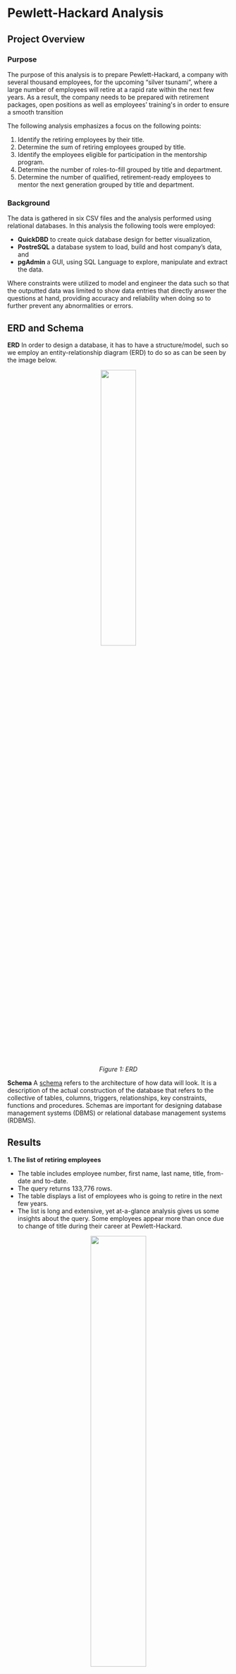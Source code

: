 # Pewlett-Hackard Analysis

## Project Overview 
### Purpose
The purpose of this analysis is to prepare Pewlett-Hackard, a company with several thousand employees, for the upcoming “silver tsunami”, where a large number of employees will retire at a rapid rate within the next few years. As a result, the company needs to be prepared with retirement packages, open positions as well as employees’ training's in order to ensure a smooth transition 

The following analysis emphasizes a focus on the following points: 

1.	Identify the retiring employees by their title.
2.	Determine the sum of retiring employees grouped by title.
3.	Identify the employees eligible for participation in the mentorship program.
4.	Determine the number of roles-to-fill grouped by title and department.
5.	Determine the number of qualified, retirement-ready employees to mentor the next generation grouped by title and department.

### Background
The data is gathered in six CSV files and the analysis performed using relational databases. In this analysis the following tools were employed:
- **QuickDBD** to create quick database design for better visualization,
- **PostreSQL** a database system to load, build and host company’s data, and 
- **pgAdmin** a GUI, using SQL Language to explore, manipulate and extract the data. 

Where constraints were utilized to model and engineer the data such so that the outputted data was limited to show data entries that directly answer the questions at hand, providing accuracy and reliability when doing so to further prevent any abnormalities or errors.

## ERD and Schema

**ERD**
In order to design a database, it has to have a structure/model, such so we employ an entity-relationship diagram (ERD) to do so as can be seen by the image below.

<p align="center">  
<img src="resources/img/ERD.png" width="40%" height="40%">
</p>
<p align="center">  
<i>Figure 1: ERD</i>
</p>

**Schema**
A [schema](schema.sql) refers to the architecture of how data will look. It is a description of the actual construction of the database that refers to the collective of tables, columns, triggers, relationships, key constraints, functions and procedures. Schemas are important for designing database management systems (DBMS) or relational database management systems (RDBMS). 

## Results  

**1.	The list of retiring employees**
-	The table includes employee number, first name, last name, title, from-date and to-date.
-	The query returns 133,776 rows. 
-	The table displays a list of employees who is going to retire in the next few years.
-	The list is long and extensive, yet at-a-glance analysis gives us some insights about the query. Some employees appear more than once due to change of title during their career at Pewlett-Hackard.
<p align="center">  
<img src="resources/img/retirement_titles.png" width="50%" height="50%">
</p>
<p align="center">  
<i>Figure 2: Table with the employee’s data that are retirement-ready</i>
</p>

  **Overview of the code**
  
To retrieve the data, two tables were merged together - employees and titles - with the `inner join` and filtered by birth date, that indicates who is about to retire in the next few years with the command `WHERE (e.birth_date BETWEEN '1952-01-01' AND '1955-12-31')`. 

:exclamation: The query has one drawback. It contains all the titles that employees acquired while working at Pewlett-Hackard over the years. This resulted in duplicates, some employees appear two times or more; therefore, the number of retiring employees (133,776) is huge and incorrect.

**2.	The list of retiring employees without duplicates**
-	The table includes employee number, first name, last name, title, from-date and to-date.
-	The query returns 90,398 rows. 
- The table displays a list of employees who are going to retire in the next few years.
-	In the table each employee is listed only once, by her or his most recent title.
<p align="center">  
<img src="resources/img/unique_titles.png" width="50%" height="50%">
</p>
<p align="center">  
<i>Figure 3: Table with the employee’s data that are retirement-ready without duplicates</i>
</p>

**Overview of the code**

Query contains the same data as the query above with addition of `distinct_on` command that kept only unique values. To ensure that most recent values are kept, I used command `ORDER BY rt.emp_no, rt.to_date DESC` to sort the data by descending order on the `to_date` column. In this case the most recent title was listed first, and after running the query the duplicates listed after the first appearance of the same employees were removed.

**3.	The number of retiring employees grouped by title**
-	The table includes employees’ titles and their sum. 
-	The query returns a cohesive table with 7 rows.
-	From this table we can quickly see how many employees with certain title will retire in the next few years.

<p align="center">  
<img src="resources/img/retiring_titles.png" width="30%" height="30%">
</p>
<p align="center">  
<i>Figure 4: Table with the employee grouped by title</i>
</p>

**Overview of the code**

In order to retrieve this table I used `GROUP BY ut.title` command, and it is responsible for grouping the rows by titles. Next, I used its corresponding command `COUNT (ut.title)` that counts how many times specific title appears in the database. 

**4.	The employees eligible for the mentorship program**
-	The table contains employee number, first name, last name, birth date, from date, to date and title. 
-	The query returns 1,549 rows.
- The table displays a list of employees who is eligible for the mentorship program.
<p align="center">  
<img src="resources/img/mentorship_eligibility.png" width="50%" height="50%">
</p>
<p align="center">  
<i>Figure 5: Table with the employee grouped by title</i>
</p>

**Overview of the code**

To retrieve this data, three tables were merge together: employees, titles and dep_emp with the `inner join`. The query filters by birth date (that indicates who is eligible for the mentorship program) with the command ` WHERE (e.birth_date BETWEEN '1952-01-01' AND '1955-12-31') ` and `to_date`  to include only current employees. Duplicates were removed by `DISTINCT ON (e.emp_no)` command. To ensure I got the most recent titles, I used `ORDER BY e.emp_no, ti.from_date DESC` command.

Full reports in CSV files [here](exports/) and SQL Queries [here](Employee_Database_Challenge.sql) 

## Summary

As the company is preparing for the upcoming "silver tsunami" a good planning is essential, especially when such a large number of the employees is involved. Reports above give a good insight about the number of the employees that are about to retire and hold specific title. However, I believe that additional break down per department will be beneficial for the company. In this case headquarters can see what to expect in each department separately. In order to retrieve department name information, I merged additional table `departments` into existing table `retirement_titles` with the `inner join`. After removing the duplicates, with `DISTINCT ON` command, the table was ready to be used for additional queries.
<p align="center">  
<img src="Graphics/Extra_TitlesAndDepartment.PNG" width="60%" height="60%">
</p>
<p align="center">  
<i>Figure 6: Table with retirement-ready employee’s data with added department name</i>
</p>

:exclamation: Please see full report [here](Data/) - **see 05_Extra_unique_titles_department.csv** and SQL Queries [here](Queries/Employee_Database_challenge.sql) - **see Deliverable 3**.

***How many roles will need to be filled as the "silver tsunami" begins to make an impact?***<br>
The table **retirement titles** contains all the information about the employees that are about to retire in the next four years. To get the number of positions that will be open in next four years I ran additional query that breaks down how many staff will retire per department. Since every department will be affected in some way this query gives more precise numbers what each department can expect and how many roles will need to be filled.

<p align="center">  
<img src="Graphics/Extra_RolesToFill.PNG" width="40%" height="40%">
</p>
<p align="center">  
<i>Figure 7: Sum of retirement-ready employees group by title and department.</i> 
</p>

:exclamation: Please see full report [here](Data/06_Extra_roles_to_fill.csv) and SQL Queries [here](Queries/Employee_Database_challenge.sql) - **see Deliverable 3**.

***Are there enough qualified, retirement-ready employees in the departments to mentor the next generation of Pewlett-Hackard employees?***<br>
To ensure that are enough qualified staff for training at Pewlett-Hackard I ran a query with additional filter, that returns only employees on higher positions, assuming that those are qualified as mentors. With the command ` WHERE ut.title IN ('Senior Engineer', 'Senior Staff', 'Technique Leader', 'Manager') ` the results include only staff on higher positions. From the table we can see how many qualified employees are in each department to train next generation. 

<p align="center">  
<img src="Graphics/Extra_QualifiedStaff.PNG" width="40%" height="40%">
</p>
<p align="center">  
<i>Figure 8: Sum of qualified, retirement-ready employees group by title and department</i>
</p>

:exclamation: Please see full report [here](Data/07_Extra_qualified_staff.csv) and SQL Queries [here](Queries/Employee_Database_challenge.sql) - **see Deliverable 3**.
